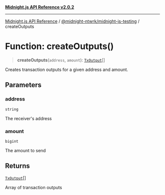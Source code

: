 [**Midnight.js API Reference v2.0.2**](../../../README.md)

***

[Midnight.js API Reference](../../../packages.md) / [@midnight-ntwrk/midnight-js-testing](../README.md) / createOutputs

# Function: createOutputs()

> **createOutputs**(`address`, `amount`): [`TxOutput`](../type-aliases/TxOutput.md)[]

Creates transaction outputs for a given address and amount.

## Parameters

### address

`string`

The receiver's address

### amount

`bigint`

The amount to send

## Returns

[`TxOutput`](../type-aliases/TxOutput.md)[]

Array of transaction outputs
